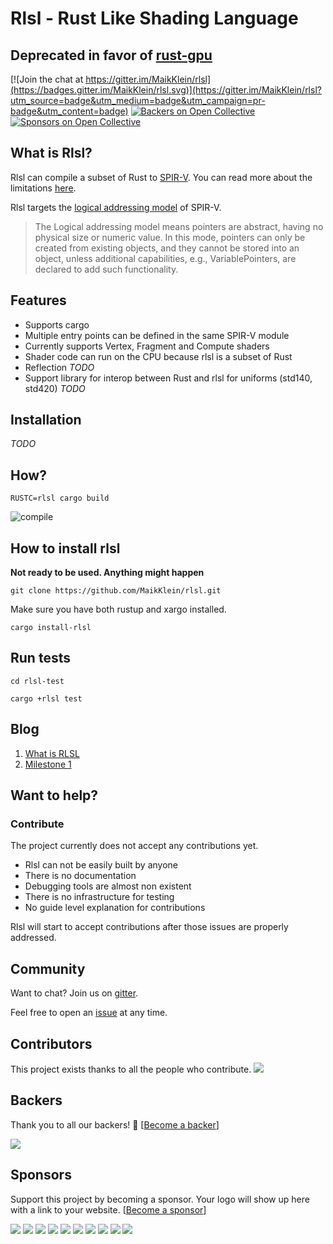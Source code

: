 # Rlsl - Rust Like Shading Language
## Deprecated in favor of [rust-gpu](https://github.com/EmbarkStudios/rust-gpu)

[![Join the chat at https://gitter.im/MaikKlein/rlsl](https://badges.gitter.im/MaikKlein/rlsl.svg)](https://gitter.im/MaikKlein/rlsl?utm_source=badge&utm_medium=badge&utm_campaign=pr-badge&utm_content=badge) 
[![Backers on Open Collective](https://opencollective.com/rlsl/backers/badge.svg)](#backers) 
[![Sponsors on Open Collective](https://opencollective.com/rlsl/sponsors/badge.svg)](#sponsors) 

## What is Rlsl?
Rlsl can compile a subset of Rust to [SPIR-V](https://www.khronos.org/registry/spir-v/). You can read more about the limitations [here](https://github.com/MaikKlein/rlsl/wiki/Implementation-details).

Rlsl targets the [logical addressing model](https://www.khronos.org/registry/spir-v/specs/unified1/SPIRV.html#_a_id_memorymodelsection_a_memory_model) of SPIR-V.
>The Logical addressing model means pointers are abstract, having no physical size or numeric value. In this mode, pointers can only be created from existing objects, and they cannot be stored into an object, unless additional capabilities, e.g., VariablePointers, are declared to add such functionality.

## Features

* Supports cargo
* Multiple entry points can be defined in the same SPIR-V module
* Currently supports Vertex, Fragment and Compute shaders
* Shader code can run on the CPU because rlsl is a subset of Rust
* Reflection *TODO*
* Support library for interop between Rust and rlsl for uniforms (std140, std420) *TODO*

## Installation
 *TODO*

## How?

```
RUSTC=rlsl cargo build
```

![compile](https://raw.githubusercontent.com/MaikKlein/rlsl/master/media/compile.gif)

## How to install rlsl

**Not ready to be used. Anything might happen**

``` 
git clone https://github.com/MaikKlein/rlsl.git

```

Make sure you have both rustup and xargo installed.

```
cargo install-rlsl
```

## Run tests

```
cd rlsl-test
```

```
cargo +rlsl test
```


## Blog

1. [What is RLSL](https://maikklein.github.io/rlsl-progress-report/)
2. [Milestone 1](https://maikklein.github.io/rlsl-milestone-1/)

## Want to help?

### Contribute

The project currently does not accept any contributions yet.

* Rlsl can not be easily built by anyone
* There is no documentation
* Debugging tools are almost non existent
* There is no infrastructure for testing
* No guide level explanation for contributions

Rlsl will start to accept contributions after those issues are properly addressed.

## Community

Want to chat? Join us on [gitter](https://gitter.im/MaikKlein/rlsl).

Feel free to open an [issue](https://github.com/MaikKlein/rlsl/issues) at any time.

## Contributors

This project exists thanks to all the people who contribute.
<a href="graphs/contributors"><img src="https://opencollective.com/rlsl/contributors.svg?width=890&button=false" /></a>


## Backers

Thank you to all our backers! 🙏 [[Become a backer](https://opencollective.com/rlsl#backer)]

<a href="https://opencollective.com/rlsl#backers" target="_blank"><img src="https://opencollective.com/rlsl/backers.svg?width=890"></a>


## Sponsors

Support this project by becoming a sponsor. Your logo will show up here with a link to your website. [[Become a sponsor](https://opencollective.com/rlsl#sponsor)]

<a href="https://opencollective.com/rlsl/sponsor/0/website" target="_blank"><img src="https://opencollective.com/rlsl/sponsor/0/avatar.svg"></a>
<a href="https://opencollective.com/rlsl/sponsor/1/website" target="_blank"><img src="https://opencollective.com/rlsl/sponsor/1/avatar.svg"></a>
<a href="https://opencollective.com/rlsl/sponsor/2/website" target="_blank"><img src="https://opencollective.com/rlsl/sponsor/2/avatar.svg"></a>
<a href="https://opencollective.com/rlsl/sponsor/3/website" target="_blank"><img src="https://opencollective.com/rlsl/sponsor/3/avatar.svg"></a>
<a href="https://opencollective.com/rlsl/sponsor/4/website" target="_blank"><img src="https://opencollective.com/rlsl/sponsor/4/avatar.svg"></a>
<a href="https://opencollective.com/rlsl/sponsor/5/website" target="_blank"><img src="https://opencollective.com/rlsl/sponsor/5/avatar.svg"></a>
<a href="https://opencollective.com/rlsl/sponsor/6/website" target="_blank"><img src="https://opencollective.com/rlsl/sponsor/6/avatar.svg"></a>
<a href="https://opencollective.com/rlsl/sponsor/7/website" target="_blank"><img src="https://opencollective.com/rlsl/sponsor/7/avatar.svg"></a>
<a href="https://opencollective.com/rlsl/sponsor/8/website" target="_blank"><img src="https://opencollective.com/rlsl/sponsor/8/avatar.svg"></a>
<a href="https://opencollective.com/rlsl/sponsor/9/website" target="_blank"><img src="https://opencollective.com/rlsl/sponsor/9/avatar.svg"></a>


